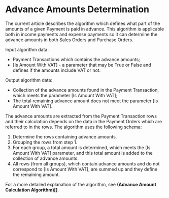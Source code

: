# Advance Amounts Determination

The current article describes the algorithm which defines what part of the amounts of a given Payment is paid in advance. This algorithm is applicable both in income payments and expense payments so it can determine the advance amounts in both Sales Orders and Purchase Orders.
 
Input algorithm data:
 
- Payment Transactions which contains the advance amounts;
- [Is Amount With VAT] - a parameter that may be True or False and defines if the amounts include VAT or not.

Output algorithm data:
 
- Collection of the advance amounts found in the Payment Transaction, which meets the parameter [Is Amount With VAT];
- The total remaining advance amount does not meet the parameter [Is Amount With VAT].

The advance amounts are extracted from the Payment Transaction rows and their calculation depends on the data in the Payment Orders which are referred to in the rows. The algorithm uses the following schema:
 
1. Determine the rows containing advance amounts.
2. Grouping the rows from step 1.
3. For each group, a total amount is determined, which meets the [Is Amount With VAT] parameter, and this total amount is added to the collection of advance amounts.
4. All rows (from all groups), which contain advance amounts and do not correspond to [Is Amount With VAT], are summed up and they define the remaining amount.

For a more detailed explanation of the algorithm, see <b>(Advance Amount Calculation Algorithm)[]</b>.
